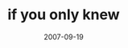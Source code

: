 ---
layout: base.njk
title : 'if you only knew' 
view_title : 'if you only knew' 
year : '2007' 
date : '2007-09-19' 
img_file : '/drawing/ifyouonlyknew.png' 
html_file : 'ifyouonlyknew' 
next_html : 'theendofsomething.html' 
year_order : '157' 
permalink : "title/{{html_file}}.html"
---